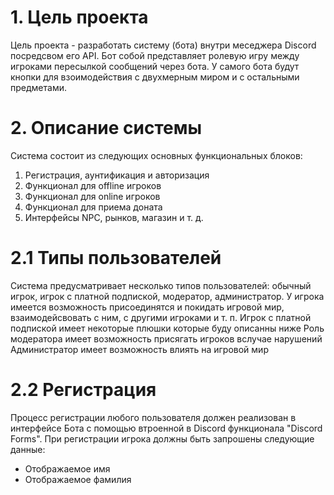 # 1. Цель проекта
Цель проекта - разработать систему (бота) внутри меседжера Discord посредсвом его API. Бот собой представляет ролевую игру между игроками пересылкой сообщений через бота. У самого бота будут кнопки для взоимодействия с двухмерным миром и с остальными предметами.
# 2. Описание системы
Система состоит из следующих основных функциональных блоков:
1. Регистрация, аунтификация и авторизация
2. Функционал для offline игроков
3. Функционал для online игроков
4. Функционал для приема доната
5. Интерфейсы NPC, рынков, магазин и т. д.

# 2.1 Типы пользователей
Система предусматривает несколько типов пользователей: обычный игрок, игрок с платной подпиской, модератор, администратор. 
У игрока имеется возможность присоединятся и покидать игровой мир, взаимодейсвовать с ним, с другими игроками и т. п.
Игрок с платной подпиской имеет некоторые плюшки которые буду описанны ниже
Роль модератора имеет возможность присягать игроков вслучае нарушений
Администратор имеет возможность влиять на игровой мир

# 2.2 Регистрация
Процесс регистрации любого пользователя должен реализован в интерфейсе Бота с помощью втроенной в Discord функционала "Discord Forms". При регистрации игрока должны быть запрошены следующие данные:
- Отображаемое имя
- Отображаемое фамилия
